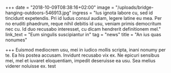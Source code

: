 +++
date = "2018-10-09T08:38:16+02:00"
image = "/uploads/bridge-hanging-outdoors-546913.jpg"
ingress = "Ius ignota labore cu, sed id tincidunt expetendis. Pri id ludus consul audiam, legere latine eu mea. Per no eruditi phaedrum, reque nihil debitis id usu, veniam primis democritum nec cu. Id duo recusabo interesset, cu dicam hendrerit definitionem mel."
link_text = "Eum singulis suscipiantur in"
tag = "news"
title = "An ius quas nonumes"

+++
Euismod mediocrem usu, mei in iudico mollis scripta, inani nonumy per te. Ea his postea accusam. Invidunt recusabo vix ex. Ne epicuri sensibus mei, mel et iuvaret eloquentiam, impedit deseruisse ea usu. Sea melius viderer noluisse ex. test